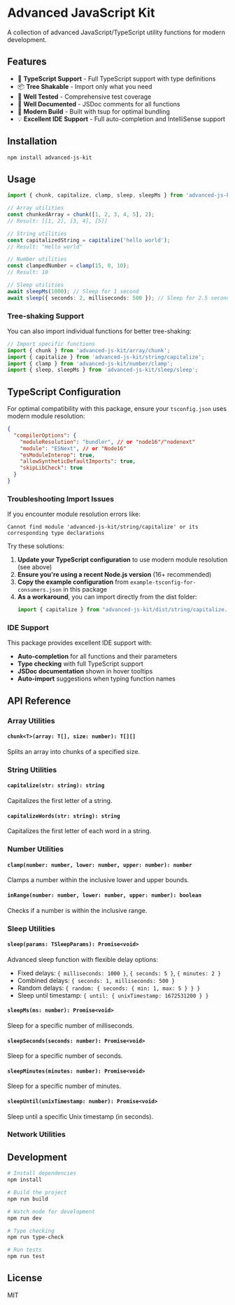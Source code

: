 # Advanced JavaScript Kit

A collection of advanced JavaScript/TypeScript utility functions for modern development.

## Features

- 🚀 **TypeScript Support** - Full TypeScript support with type definitions
- 📦 **Tree Shakable** - Import only what you need
- 🧪 **Well Tested** - Comprehensive test coverage
- 📖 **Well Documented** - JSDoc comments for all functions
- 🔧 **Modern Build** - Built with tsup for optimal bundling
- 💡 **Excellent IDE Support** - Full auto-completion and IntelliSense support

## Installation

```bash
npm install advanced-js-kit
```

## Usage

```typescript
import { chunk, capitalize, clamp, sleep, sleepMs } from 'advanced-js-kit';

// Array utilities
const chunkedArray = chunk([1, 2, 3, 4, 5], 2);
// Result: [[1, 2], [3, 4], [5]]

// String utilities
const capitalizedString = capitalize('hello world');
// Result: "Hello world"

// Number utilities
const clampedNumber = clamp(15, 0, 10);
// Result: 10

// Sleep utilities
await sleepMs(1000); // Sleep for 1 second
await sleep({ seconds: 2, milliseconds: 500 }); // Sleep for 2.5 seconds
```

### Tree-shaking Support

You can also import individual functions for better tree-shaking:

```typescript
// Import specific functions
import { chunk } from 'advanced-js-kit/array/chunk';
import { capitalize } from 'advanced-js-kit/string/capitalize';
import { clamp } from 'advanced-js-kit/number/clamp';
import { sleep, sleepMs } from 'advanced-js-kit/sleep/sleep';
```

## TypeScript Configuration

For optimal compatibility with this package, ensure your `tsconfig.json` uses modern module resolution:

```json
{
  "compilerOptions": {
    "moduleResolution": "bundler", // or "node16"/"nodenext"
    "module": "ESNext", // or "Node16"
    "esModuleInterop": true,
    "allowSyntheticDefaultImports": true,
    "skipLibCheck": true
  }
}
```

### Troubleshooting Import Issues

If you encounter module resolution errors like:
```
Cannot find module 'advanced-js-kit/string/capitalize' or its corresponding type declarations
```

Try these solutions:

1. **Update your TypeScript configuration** to use modern module resolution (see above)
2. **Ensure you're using a recent Node.js version** (16+ recommended)
3. **Copy the example configuration** from `example-tsconfig-for-consumers.json` in this package
4. **As a workaround**, you can import directly from the dist folder:
   ```typescript
   import { capitalize } from "advanced-js-kit/dist/string/capitalize.js";
   ```

### IDE Support

This package provides excellent IDE support with:
- **Auto-completion** for all functions and their parameters
- **Type checking** with full TypeScript support
- **JSDoc documentation** shown in hover tooltips
- **Auto-import** suggestions when typing function names

## API Reference

### Array Utilities

#### `chunk<T>(array: T[], size: number): T[][]`
Splits an array into chunks of a specified size.

### String Utilities

#### `capitalize(str: string): string`
Capitalizes the first letter of a string.

#### `capitalizeWords(str: string): string`
Capitalizes the first letter of each word in a string.

### Number Utilities

#### `clamp(number: number, lower: number, upper: number): number`
Clamps a number within the inclusive lower and upper bounds.

#### `inRange(number: number, lower: number, upper: number): boolean`
Checks if a number is within the inclusive range.

### Sleep Utilities

#### `sleep(params: TSleepParams): Promise<void>`
Advanced sleep function with flexible delay options:
- Fixed delays: `{ milliseconds: 1000 }`, `{ seconds: 5 }`, `{ minutes: 2 }`
- Combined delays: `{ seconds: 1, milliseconds: 500 }`
- Random delays: `{ random: { seconds: { min: 1, max: 5 } } }`
- Sleep until timestamp: `{ until: { unixTimestamp: 1672531200 } }`

#### `sleepMs(ms: number): Promise<void>`
Sleep for a specific number of milliseconds.

#### `sleepSeconds(seconds: number): Promise<void>`
Sleep for a specific number of seconds.

#### `sleepMinutes(minutes: number): Promise<void>`
Sleep for a specific number of minutes.

#### `sleepUntil(unixTimestamp: number): Promise<void>`
Sleep until a specific Unix timestamp (in seconds).

### Network Utilities

## Development

```bash
# Install dependencies
npm install

# Build the project
npm run build

# Watch mode for development
npm run dev

# Type checking
npm run type-check

# Run tests
npm run test
```

## License

MIT